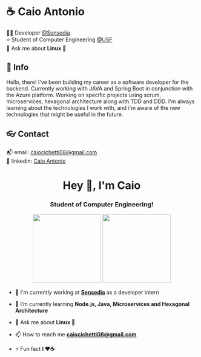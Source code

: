 # :coffee: Caio Antonio

:technologist: Developer [@Sensedia](https://github.com/Sensedia)  
:star: Student of Computer Engineering [@USF](https://www.usf.edu.br/)  
💬 Ask me about **Linux 🐧**

## :speech_balloon: Info

Hello, there! I've been building my career as a software developer for the backend. Currently working with JAVA and Spring Boot in conjunction with the Azure platform. Working on specific projects using scrum, microservices, hexagonal architecture along with TDD and DDD. I'm always learning about the technologies I work with, and i'm aware of the new technologies that might be useful in the future.

## :eyeglasses: Contact

:mailbox_with_mail: email: [caiocichetti08@gmail.com](mailto:caiocichetti08@gmail.com)  
:link: linkedin: [Caio Antonio](https://www.linkedin.com/in/caio-antonio-cichetti-roberto/)


<h1 align="center">Hey 👋, I'm Caio</h1>
<h3 align="center">Student of Computer Engineering!</h3>

<div align="center">
  <img height="180em" src="https://github-readme-stats.vercel.app/api?username=ca1o19c&show_icons=true&theme=onedark&include_all_commits=true&count_private=true"/>
  <img height="180em" src="https://github-readme-stats.vercel.app/api/top-langs/?username=ca1o19c&layout=compact&langs_count=7&theme=onedark"/>
</div>

- 🔭 I'm currently working at [**Sensedia**](https://br.sensedia.com/) as a developer intern

- 🌱 I’m currently learning **Node.js, Java, Microservices and Hexagonal Architecture**

- 💬 Ask me about **Linux 🐧**

- 📫 How to reach me **caiocichetti08@gmail.com**

- ⚡ Fun fact **I ❤️️☕**


